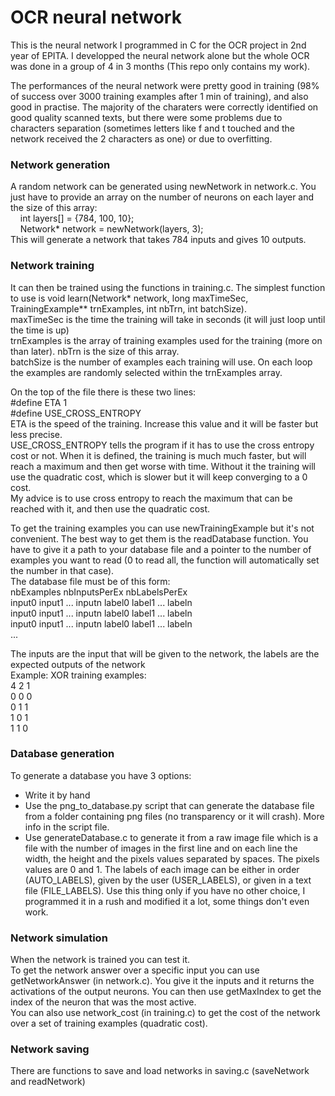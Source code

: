 # OCR neural network

This is the neural network I programmed in C for the OCR project in 2nd year of EPITA. I developped the neural network alone but the whole OCR was done in a group of 4 in 3 months (This repo only contains my work).

The performances of the neural network were pretty good in training (98% of success over 3000 training examples after 1 min of training), and also good in practise. The majority of the charaters were correctly identified on good quality scanned texts, but there were some problems due to characters separation (sometimes letters like f and t touched and the network received the 2 characters as one) or due to overfitting.

### Network generation
A random network can be generated using newNetwork in network.c. You just have to provide an array on the number of neurons on each layer and the size of this array:  
&nbsp;&nbsp;&nbsp;&nbsp;int layers[] = {784, 100, 10};  
&nbsp;&nbsp;&nbsp;&nbsp;Network* network = newNetwork(layers, 3);  
This will generate a network that takes 784 inputs and gives 10 outputs.

### Network training
It can then be trained using the functions in training.c. The simplest function to use is void learn(Network\* network, long maxTimeSec, TrainingExample\*\* trnExamples, int nbTrn, int batchSize).  
maxTimeSec is the time the training will take in seconds (it will just loop until the time is up)  
trnExamples is the array of training examples used for the training (more on than later). nbTrn is the size of this array.  
batchSize is the number of examples each training will use. On each loop the examples are randomly selected within the trnExamples array.

On the top of the file there is these two lines:  
\#define ETA 1  
\#define USE\_CROSS\_ENTROPY  
ETA is the speed of the training. Increase this value and it will be faster but less precise.  
USE\_CROSS\_ENTROPY tells the program if it has to use the cross entropy cost or not. When it is defined, the training is much much faster, but will reach a maximum and then get worse with time. Without it the training will use the quadratic cost, which is slower but it will keep converging to a 0 cost.  
My advice is to use cross entropy to reach the maximum that can be reached with it, and then use the quadratic cost.

To get the training examples you can use newTrainingExample but it's not convenient. The best way to get them is the readDatabase function. You have to give it a path to your database file and a pointer to the number of examples you want to read (0 to read all, the function will automatically set the number in that case).  
The database file must be of this form:  
nbExamples nbInputsPerEx nbLabelsPerEx  
input0 input1 ... inputn label0 label1 ... labeln  
input0 input1 ... inputn label0 label1 ... labeln  
input0 input1 ... inputn label0 label1 ... labeln  
...  

The inputs are the input that will be given to the network, the labels are the expected outputs of the network  
Example: XOR training examples:  
4 2 1  
0 0 0  
0 1 1  
1 0 1  
1 1 0  

### Database generation

To generate a database you have 3 options:  
- Write it by hand  
- Use the png_to_database.py script that can generate the database file from a folder containing png files (no transparency or it will crash). More info in the script file.  
- Use generateDatabase.c to generate it from a raw image file which is a file with the number of images in the first line and on each line the width, the height and the pixels values separated by spaces. The pixels values are 0 and 1. The labels of each image can be either in order (AUTO_LABELS), given by the user (USER_LABELS), or given in a text file (FILE_LABELS). Use this thing only if you have no other choice, I programmed it in a rush and modified it a lot, some things don't even work.  

### Network simulation

When the network is trained you can test it.  
To get the network answer over a specific input you can use getNetworkAnswer (in network.c). You give it the inputs and it returns the activations of the output neurons. You can then use getMaxIndex to get the index of the neuron that was the most active.  
You can also use network_cost (in training.c) to get the cost of the network over a set of training examples (quadratic cost).

### Network saving

There are functions to save and load networks in saving.c (saveNetwork and readNetwork)
